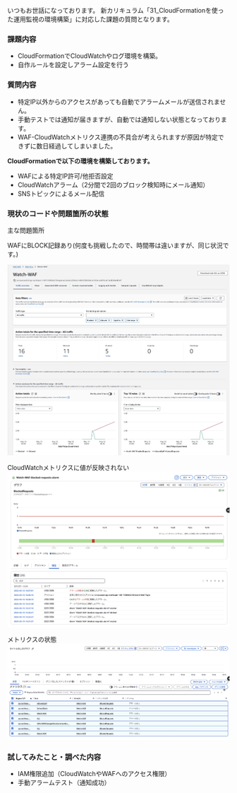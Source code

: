 いつもお世話になっております。
新カリキュラム「31_CloudFormationを使った運用監視の環境構築」に対応した課題の質問となります。

### 課題内容
- CloudFormationでCloudWatchやログ環境を構築。
- 自作ルールを設定しアラーム設定を行う

### 質問内容
- 特定IP以外からのアクセスがあっても自動でアラームメールが送信されません。
- 手動テストでは通知が届きますが、自動では通知しない状態となっております。
- WAF-CloudWatchメトリクス連携の不具合が考えられますが原因が特定できずに数日経過してしまいました。

**CloudFormationで以下の環境を構築しております。**
- WAFによる特定IP許可/他拒否設定
- CloudWatchアラーム（2分間で2回のブロック検知時にメール通知）
- SNSトピックによるメール配信

### 現状のコードや問題箇所の状態

主な問題箇所

 WAFにBLOCK記録あり(何度も挑戦したので、時間帯は違いますが、同じ状況です。)

 ![WAFコンソール画面](画像/WAFトラフィック.jpg)

 CloudWatchメトリクスに値が反映されない
 ![WAtchコンソール画像](画像/アラーム履歴(手動).jpg)

 メトリクスの状態
 ![表示したい文字](画像/メトリクス.jpg)

### 試してみたこと・調べた内容
- IAM権限追加（CloudWatchやWAFへのアクセス権限）
- 手動アラームテスト（通知成功）
